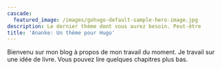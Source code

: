 ```yaml
---
cascade:
  featured_image: /images/gohugo-default-sample-hero-image.jpg
description: Le dernier thème dont vous aurez besoin. Peut-être
title: 'Ananke: Un thème pour Hugo'
---
```

Bienvenu sur mon blog à propos de mon travail du moment. Je travail sur une idée de livre. Vous pouvez lire quelques chapitres plus bas.
